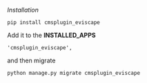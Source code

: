 *Installation*

    pip install cmsplugin_eviscape

Add it to the **INSTALLED_APPS**

    'cmsplugin_eviscape',
    
and then migrate

    python manage.py migrate cmsplugin_eviscape
    